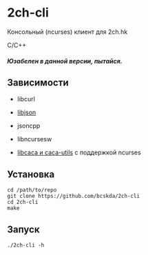 # 2ch-cli
Консольный (ncurses) клиент для 2ch.hk

C/C++

##### Юзабелен в данной версии, пытайся.

## Зависимости
- libcurl

- [libjson](https://github.com/vincenthz/libjson)

- jsoncpp

- libncursesw

- [libcaca и caca-utils](https://github.com/cacalabs/libcaca) с поддержкой ncurses
## Установка
```
cd /path/to/repo
git clone https://github.com/bcskda/2ch-cli
cd 2ch-cli
make
```
## Запуск
```
./2ch-cli -h
```
